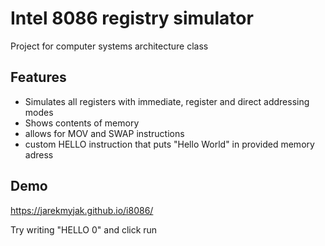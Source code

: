 # Intel 8086 registry simulator
Project for computer systems architecture class
## Features
 - Simulates all registers with immediate, register and direct addressing modes
 - Shows contents of memory
 - allows for MOV and SWAP instructions
 - custom HELLO instruction that puts "Hello World" in provided memory adress
## Demo
https://jarekmyjak.github.io/i8086/

Try writing "HELLO 0"
and click run
